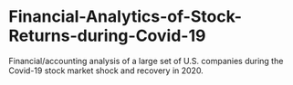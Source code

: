 # Financial-Analytics-of-Stock-Returns-during-Covid-19
Financial/accounting analysis of a large set of U.S. companies during the Covid-19 stock market shock and recovery in 2020. 
